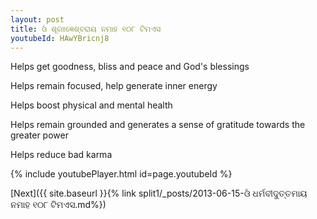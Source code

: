 ```yaml
---
layout: post
title: ଓଁ ଶୂରଃଜ୍ଞେଶ୍ବରାୟ ନମାହ ୧୦୮ ଟିମଏସ
youtubeId: HAwYBricnj8
---
```

 
 
Helps get goodness, bliss and peace and God's blessings
 
Helps remain focused, help generate inner energy 
 
Helps boost physical and mental health 
 
Helps remain grounded and generates a sense of gratitude towards the greater power 
 
Helps reduce bad karma
 
 
 
 


{% include youtubePlayer.html id=page.youtubeId %}
 
[Next]({{ site.baseurl }}{% link  split1/_posts/2013-06-15-ଓଁ ଧର୍ମବୀଦୁତ୍ତମାୟ ନମାହ ୧୦୮ ଟିମଏସ.md%})
 
